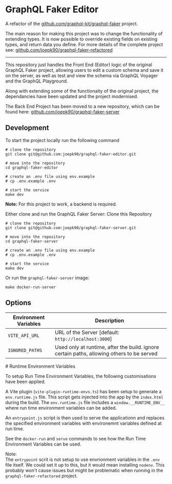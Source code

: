 # GraphQL Faker Editor

A refactor of the [github.com/graphql-kit/graphql-faker](https://github.com/graphql-kit/graphql-faker) project.

The main reason for making this project was to change the functionality of extending types. It is now possible to override existing fields on existing types, and return data you define. For more details of the complete project see:
[github.com/joepk90/graphql-faker-refactored](https://github.com/joepk90/graphql-faker-refactored)

---

This repository just handles the Front End (Editor) logic of the original GraphQL Faker project, allowing users to edit a custom schema and save it on the server, as well as test and view the schema via GraphQL Voyager and the GraphQL Playground.

Along with extending some of the functionaity of the original project, the dependancies have been updated and the project modernised.

The Back End Project has been moved to a new repository, which can be found here:
[github.com/joepk90/graphql-faker-server](https://github.com/joepk90/graphql-faker-server) 


## Development

To start the project locally run the following command
```
# clone the repository
git clone git@github.com:joepk90/graphql-faker-editor.git

# move into the repository
cd graphql-faker-editor

# create an .env file using env.example
# cp .env.example .env

# start the service
make dev
```

<b>Note:</b>
For this project to work, a backend is required.

Either clone and run the GraphQL Faker Server:
Clone this Repository
```
# clone the repository
git clone git@github.com:joepk90/graphql-faker-server.git

# move into the repository
cd graphql-faker-server

# create an .env file using env.example
# cp .env.example .env

# start the service
make dev
```

Or run the `graphql-faker-server` image:
```
make docker-run-server
```

## Options
| Environment Variables          | Description                                                                 |
|-------------------------------|----------------------------------------------------------------------------|
| `VITE_API_URL`                | URL of the Server [default: `http://localhost:3000`]                       |
| `IGNORED_PATHS`               | Used only at runtime, after the build. ignore certain paths, allowing others to be served |



# Runtime Environment Variables 

To setup Run Time Environment Variables, the following customisations have been applied.

A Vite plugin (`vite-plugin-runtime-envs.ts`) has been setup to generate a `env.runtime.js` file. This script gets injected into the app by the `index.html` during the build. The  `env.runtime.js` file includes a `window.__RUNTIME_ENV__ ` where run time environment variables can be added. 

An `entrypoint.js` script is then used to serve the applicationn and replaces the specified environment variables
with environemnt variables defined at run time.

See the `docker-run` and `serve` commands to see how the Run Time Environment Variables can be used.

Note:  
The `entrypoint` scrit is not setup to use envrionment variables in the `.env` file itself. We could set it up to this, but it would mean installing `nodenv`. This probably won't cause issues but might be problematic when running in the `graphql-faker-refactored` project.